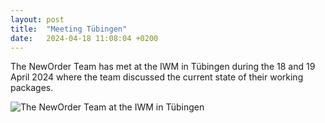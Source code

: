 ```yaml
---
layout: post
title:  "Meeting Tübingen"
date:   2024-04-18 11:08:04 +0200
---
```

The NewOrder Team has met at the IWM in Tübingen during the 18 and 19 April 2024 where the team discussed the current
state of their working packages. 

![The NewOrder Team at the IWM in Tübingen](/images/tübingen_treffen.jpg)


